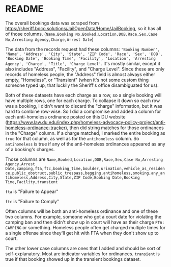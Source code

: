 # README

The overall bookings data was scraped from https://sheriff.boco.solutions/JailOpenData/Home/JailBooking, so it has all of those columns. (`Name,Booking No,Booked,Location,DOB,Race,Sex,Case No,Arresting Agency,Charge,Arrest Date`)


The data from the records request had these columns: `'Booking Number', 'Name', 'Address', 'City', 'State', 'ZIP Code', 'Race', 'Sex', 'DOB', 'Booking Date', 'Booking Time', 'Facility', 'Location', 'Arresting Agency', 'Charge', 'Title', 'Charge Level'`. It's mostly similar, except it also includes "Address", "Facility", and "Charge Level". Since these are only records of homeless people, the "Address" field is almost always either empty, "Homeless", or "Transient" (when it's not some custom thing someone typed up, that luckily the Sheriff's office disambiguated for us).


Both of these datasets have each charge as a row, so a single booking will have multiple rows, one for each charge. To collapse it down so each row was a booking, I didn't want to discard the "charge" information, but it was hard to combine row-wise. So I did a compromise and added a column for each anti-homeless ordinance posted on this DU website (https://www.law.du.edu/index.php/homeless-advocacy-policy-project/anti-homeless-ordinance-tracker), then did string matches for those ordinances in the "Charge" column. If a charge matched, I marked the entire booking as `true` for that column, as well as for the `antihomeless` column. So `antihomeless` is true if any of the anti-homeless ordinances appeared as any of a booking's charges.

Those columns are `Name,Booked,Location,DOB,Race,Sex,Case No,Arresting Agency,Arrest Date,camping,fta,ftc,booking_time,boulder,urination,vehicle_as_residence,public_obstruct,public_trespass,begging,antihomeless,smoking,any_antihomeless,Address,City,State,ZIP Code,Booking Date,Booking Time,Facility,transient`


`fta` is "Failure to Appear"

`ftc` is "Failure to Comply"

Often columns will be both an anti-homeless ordinance and one of these two columns. For example, someone who got a court date for violating the camping ban and then didn't show up in court will have as their charge `FTA: CAMPING` or something. Homeless people often get charged multiple times for a single offense since they'll get hit with FTA when they don't show up to court.


The other lower case columns are ones that I added and should be sort of self-explanatory. Most are indicator variables for ordinances. `transient` is true if that booking showed up in the transient bookings dataset.
